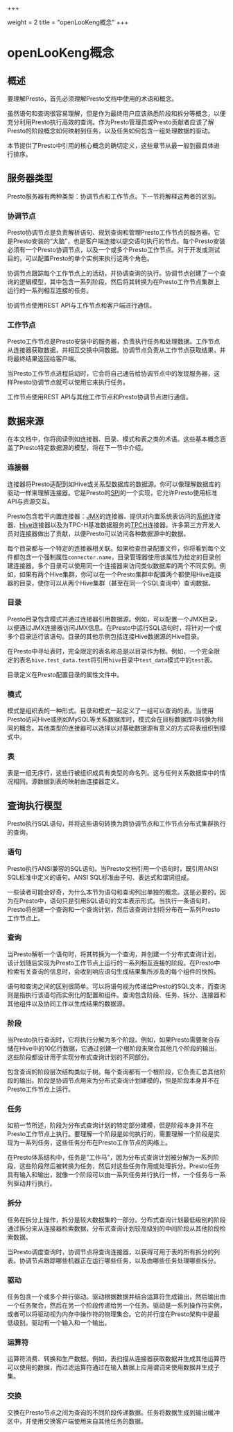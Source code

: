 ﻿+++

weight = 2
title = "openLooKeng概念"
+++


# openLooKeng概念


## 概述

要理解Presto，首先必须理解Presto文档中使用的术语和概念。

虽然语句和查询很容易理解，但是作为最终用户应该熟悉阶段和拆分等概念，以便充分利用Presto执行高效的查询。作为Presto管理员或Presto贡献者应该了解Presto的阶段概念如何映射到任务，以及任务如何包含一组处理数据的驱动。

本节提供了Presto中引用的核心概念的确切定义，这些章节从最一般到最具体进行排序。

## 服务器类型

Presto服务器有两种类型：协调节点和工作节点。下一节将解释这两者的区别。

### 协调节点

Presto协调节点是负责解析语句、规划查询和管理Presto工作节点的服务器。它是Presto安装的“大脑”，也是客户端连接以提交语句执行的节点。每个Presto安装必须有一个Presto协调节点，以及一个或多个Presto工作节点。对于开发或测试目的，可以配置Presto的单个实例来执行这两个角色。

协调节点跟踪每个工作节点上的活动，并协调查询的执行。协调节点创建了一个查询的逻辑模型，其中包含一系列阶段，然后将其转换为在Presto工作节点集群上运行的一系列相互连接的任务。

协调节点使用REST API与工作节点和客户端进行通信。

### 工作节点

Presto工作节点是Presto安装中的服务器，负责执行任务和处理数据。工作节点从连接器获取数据，并相互交换中间数据。协调节点负责从工作节点获取结果，并将最终结果返回给客户端。

当Presto工作节点进程启动时，它会将自己通告给协调节点中的发现服务器，这样Presto协调节点就可以使用它来执行任务。

工作节点使用REST API与其他工作节点和Presto协调节点进行通信。

## 数据来源

在本文档中，你将阅读例如连接器、目录、模式和表之类的术语。这些基本概念涵盖了Presto特定数据源的模型，将在下一节中介绍。

### 连接器

连接器将Presto适配到如Hive或关系型数据库的数据源。你可以像理解数据库的驱动一样来理解连接器。它是Presto的[SPI](../develop/spi-overview)的一个实现，它允许Presto使用标准API与资源交互。

Presto包含若干内置连接器：[JMX](../connector/jmx)的连接器、提供对内置系统表访问的[系统](../connector/system)连接器、[Hive](../connector/hive)连接器以及为TPC-H基准数据服务的[TPCH](../connector/tpch)连接器。许多第三方开发人员对连接器做出了贡献，以便Presto可以访问各种数据源中的数据。

每个目录都与一个特定的连接器相关联。如果检查目录配置文件，你将看到每个文件都包含一个强制属性`connector.name`，目录管理器使用该属性为给定的目录创建连接器。多个目录可以使用同一个连接器来访问类似数据库的两个不同实例。例如，如果有两个Hive集群，你可以在一个Presto集群中配置两个都使用Hive连接器的目录，使你可以从两个Hive集群（甚至在同一个SQL查询中）查询数据。

### 目录

Presto目录包含模式并通过连接器引用数据源。例如，可以配置一个JMX目录，以便通过JMX连接器访问JMX信息。在Presto中运行SQL语句时，将针对一个或多个目录运行该语句。目录的其他示例包括连接Hive数据源的Hive目录。

在Presto中寻址表时，完全限定的表名称总是以目录作为根。例如，一个完全限定的表名`hive.test_data.test`将引用`hive`目录中`test_data`模式中的`test`表。

目录定义在Presto配置目录的属性文件中。

### 模式

模式是组织表的一种形式。目录和模式一起定义了一组可以查询的表。当使用Presto访问Hive或例如MySQL等关系数据库时，模式会在目标数据库中转换为相同的概念。其他类型的连接器可以选择以对基础数据源有意义的方式将表组织到模式中。

### 表

表是一组无序行，这些行被组织成具有类型的命名列。这与任何关系数据库中的情况相同。源数据到表的映射由连接器定义。

## 查询执行模型

Presto执行SQL语句，并将这些语句转换为跨协调节点和工作节点分布式集群执行的查询。

### 语句

Presto执行ANSI兼容的SQL语句。当Presto文档引用一个语句时，既引用ANSI SQL标准中定义的语句。ANSI SQL标准由子句、表达式和谓词组成。

一些读者可能会好奇，为什么本节为语句和查询列出单独的概念。这是必要的，因为在Presto中，语句只是引用SQL语句的文本表示形式。当执行一条语句时，Presto将创建一个查询和一个查询计划，然后该查询计划将分布在一系列Presto工作节点上。

### 查询

当Presto解析一个语句时，将其转换为一个查询，并创建一个分布式查询计划，该计划随后实现为Presto工作节点上运行的一系列相互连接的阶段。在Presto中检索有关查询的信息时，会收到响应语句生成结果集所涉及的每个组件的快照。

语句和查询之间的区别很简单。可以将语句视为传递给Presto的SQL文本，而查询则是指执行该语句而实例化的配置和组件。查询包含阶段、任务、拆分、连接器和其他组件以及协同工作以生成结果的数据源。

### 阶段

当Presto执行查询时，它将执行分解为多个阶段。例如，如果Presto需要聚合存储在Hive中的10亿行数据，它通过创建一个根阶段来聚合其他几个阶段的输出，这些阶段都设计用于实现分布式查询计划的不同部分。

包含查询的阶段层次结构类似于树。每个查询都有一个根阶段，它负责汇总其他阶段的输出。阶段是协调节点用来为分布式查询计划建模的，但是阶段本身并不在Presto工作节点上运行。

### 任务

如前一节所述，阶段为分布式查询计划的特定部分建模，但是阶段本身并不在Presto工作节点上执行。要理解一个阶段是如何执行的，需要理解一个阶段是实现为一系列任务，这些任务分布在Presto工作节点的网络上。

在Presto体系结构中，任务是“工作马”，因为分布式查询计划被分解为一系列阶段，这些阶段然后被转换为任务，然后对这些任务作用或处理拆分。Presto任务具有输入和输出，就像一个阶段可以由一系列任务并行执行一样，一个任务与一系列驱动并行执行。

### 拆分

任务在拆分上操作，拆分是较大数据集的一部分。分布式查询计划最低级别的阶段通过拆分来从连接器检索数据，分布式查询计划较高级别的中间阶段从其他阶段检索数据。

当Presto调度查询时，协调节点将查询连接器，以获得可用于表的所有拆分的列表。协调节点跟踪哪些机器正在运行哪些任务，以及由哪些任务处理哪些拆分。

### 驱动

任务包含一个或多个并行驱动。驱动根据数据并结合运算符生成输出，然后输出由一个任务聚合，然后在另一个阶段传递给另一个任务。驱动是一系列操作符实例，或者可以将驱动视为内存中操作符的物理集合。它的并行度在Presto架构中是最低级别。驱动有一个输入和一个输出。

### 运算符

运算符消费、转换和生产数据。例如，表扫描从连接器获取数据并生成其他运算符可以使用的数据，而过滤运算符通过在输入数据上应用谓词来使用数据并生成子集。

### 交换

交换在Presto节点之间为查询的不同阶段传递数据。任务将数据生成到输出缓冲区中，并使用交换客户端使用来自其他任务的数据。